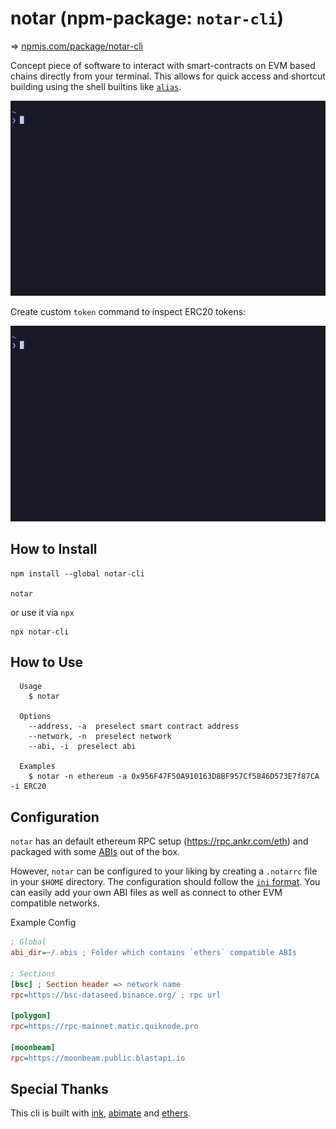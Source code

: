 # notar (npm-package: `notar-cli`)

=> [npmjs.com/package/notar-cli](https://www.npmjs.com/package/notar-cli)

Concept piece of software to interact with smart-contracts on EVM based chains directly from your terminal. This allows for quick access and shortcut building using the shell builtins like [`alias`](https://man7.org/linux/man-pages/man1/alias.1p.html).


![demo](demo.gif)

Create custom `token` command to inspect ERC20 tokens:

![alias demo](demo_alias.gif)


## How to Install

```
npm install --global notar-cli

notar
```

or use it via `npx`

```
npx notar-cli
```

## How to Use

```
  Usage
    $ notar

  Options
    --address, -a  preselect smart contract address
    --network, -n  preselect network
    --abi, -i  preselect abi

  Examples
    $ notar -n ethereum -a 0x956F47F50A910163D8BF957Cf5846D573E7f87CA -i ERC20
```

## Configuration

`notar` has an default ethereum RPC setup (https://rpc.ankr.com/eth) and packaged with some [ABIs](https://github.com/peetzweg/notar/blob/6647ccdb9b5b6532bcf681580bbb93477a219aa9/packages/cli/src/components/ABISelect.tsx#L8-L13) out of the box.

However, `notar` can be configured to your liking by creating a `.notarrc` file in your `$HOME` directory. The configuration should follow the [`ini` format](https://en.wikipedia.org/wiki/INI_file). You can easily add your own ABI files as well as connect to other EVM compatible networks.

Example Config
```ini
; Global
abi_dir=~/.abis ; Folder which contains `ethers` compatible ABIs

; Sections
[bsc] ; Section header => network name
rpc=https://bsc-dataseed.binance.org/ ; rpc url

[polygon]
rpc=https://rpc-mainnet.matic.quiknode.pro

[moonbeam]
rpc=https://moonbeam.public.blastapi.io

```



## Special Thanks

This cli is built with [ink](https://github.com/vadimdemedes/ink), [abimate](https://github.com/peetzweg/abimate) and [ethers](https://github.com/ethers-io/ethers.js/).